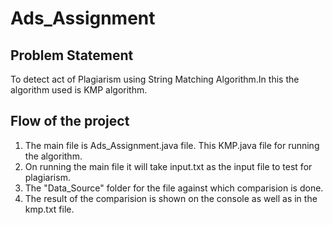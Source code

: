 # Ads_Assignment
## Problem Statement
To detect act of Plagiarism using String Matching Algorithm.In this the algorithm used is KMP algorithm.
## Flow of the project
1) The main file is Ads_Assignment.java file. This KMP.java file for running the algorithm.
2) On running the main file it will take input.txt as the input file to test for plagiarism.
3) The "Data_Source" folder for the file against which comparision is done.
4) The result of the comparision is shown on the console as well as in the kmp.txt file.
